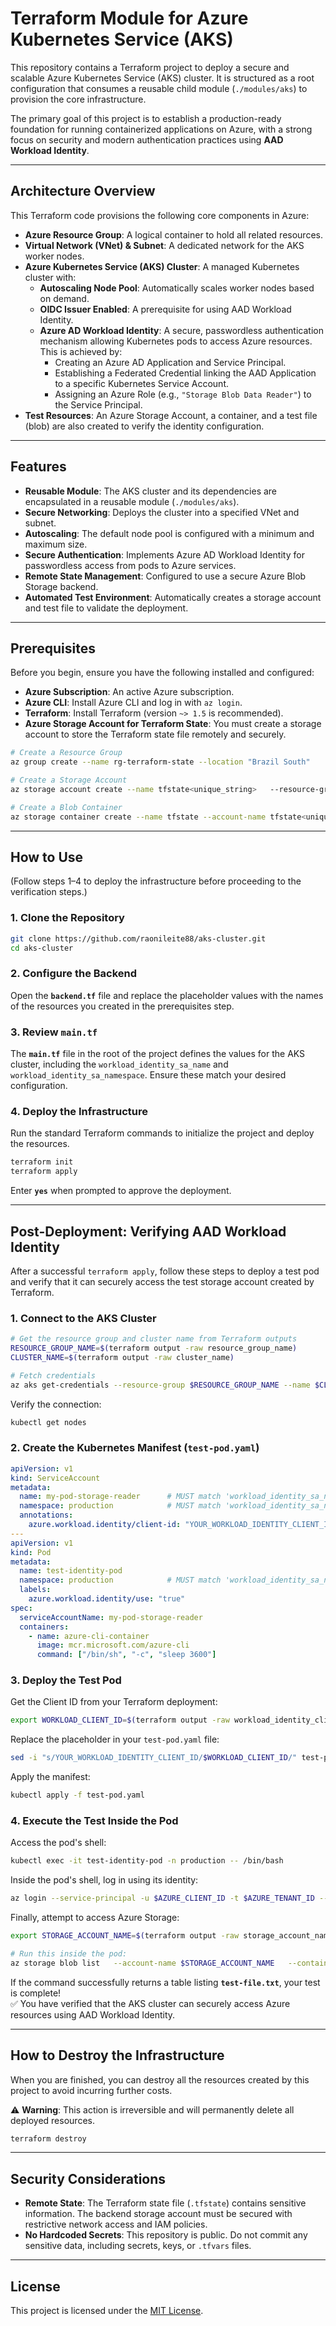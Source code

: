 # Terraform Module for Azure Kubernetes Service (AKS)

This repository contains a Terraform project to deploy a secure and scalable Azure Kubernetes Service (AKS) cluster. It is structured as a root configuration that consumes a reusable child module (`./modules/aks`) to provision the core infrastructure.

The primary goal of this project is to establish a production-ready foundation for running containerized applications on Azure, with a strong focus on security and modern authentication practices using **AAD Workload Identity**.

---

## Architecture Overview

This Terraform code provisions the following core components in Azure:

- **Azure Resource Group**: A logical container to hold all related resources.
- **Virtual Network (VNet) & Subnet**: A dedicated network for the AKS worker nodes.
- **Azure Kubernetes Service (AKS) Cluster**: A managed Kubernetes cluster with:
  - **Autoscaling Node Pool**: Automatically scales worker nodes based on demand.
  - **OIDC Issuer Enabled**: A prerequisite for using AAD Workload Identity.
  - **Azure AD Workload Identity**: A secure, passwordless authentication mechanism allowing Kubernetes pods to access Azure resources. This is achieved by:
    - Creating an Azure AD Application and Service Principal.
    - Establishing a Federated Credential linking the AAD Application to a specific Kubernetes Service Account.
    - Assigning an Azure Role (e.g., `"Storage Blob Data Reader"`) to the Service Principal.
- **Test Resources**: An Azure Storage Account, a container, and a test file (blob) are also created to verify the identity configuration.

---

## Features

- **Reusable Module**: The AKS cluster and its dependencies are encapsulated in a reusable module (`./modules/aks`).
- **Secure Networking**: Deploys the cluster into a specified VNet and subnet.
- **Autoscaling**: The default node pool is configured with a minimum and maximum size.
- **Secure Authentication**: Implements Azure AD Workload Identity for passwordless access from pods to Azure services.
- **Remote State Management**: Configured to use a secure Azure Blob Storage backend.
- **Automated Test Environment**: Automatically creates a storage account and test file to validate the deployment.

---

## Prerequisites

Before you begin, ensure you have the following installed and configured:

- **Azure Subscription**: An active Azure subscription.
- **Azure CLI**: Install Azure CLI and log in with `az login`.
- **Terraform**: Install Terraform (version `~> 1.5` is recommended).
- **Azure Storage Account for Terraform State**: You must create a storage account to store the Terraform state file remotely and securely.

```bash
# Create a Resource Group
az group create --name rg-terraform-state --location "Brazil South"

# Create a Storage Account
az storage account create --name tfstate<unique_string>   --resource-group rg-terraform-state   --sku Standard_LRS   --encryption-services blob

# Create a Blob Container
az storage container create --name tfstate --account-name tfstate<unique_string>
```

---

## How to Use

(Follow steps 1–4 to deploy the infrastructure before proceeding to the verification steps.)

### 1. Clone the Repository

```bash
git clone https://github.com/raonileite88/aks-cluster.git
cd aks-cluster
```

### 2. Configure the Backend

Open the **`backend.tf`** file and replace the placeholder values with the names of the resources you created in the prerequisites step.

### 3. Review `main.tf`

The **`main.tf`** file in the root of the project defines the values for the AKS cluster, including the `workload_identity_sa_name` and `workload_identity_sa_namespace`. Ensure these match your desired configuration.

### 4. Deploy the Infrastructure

Run the standard Terraform commands to initialize the project and deploy the resources.

```bash
terraform init
terraform apply
```

Enter **`yes`** when prompted to approve the deployment.

---

## Post-Deployment: Verifying AAD Workload Identity

After a successful `terraform apply`, follow these steps to deploy a test pod and verify that it can securely access the test storage account created by Terraform.

### 1. Connect to the AKS Cluster

```bash
# Get the resource group and cluster name from Terraform outputs
RESOURCE_GROUP_NAME=$(terraform output -raw resource_group_name)
CLUSTER_NAME=$(terraform output -raw cluster_name)

# Fetch credentials
az aks get-credentials --resource-group $RESOURCE_GROUP_NAME --name $CLUSTER_NAME --overwrite-existing
```

Verify the connection:

```bash
kubectl get nodes
```

### 2. Create the Kubernetes Manifest (`test-pod.yaml`)

```yaml
apiVersion: v1
kind: ServiceAccount
metadata:
  name: my-pod-storage-reader      # MUST match 'workload_identity_sa_name' in main.tf
  namespace: production            # MUST match 'workload_identity_sa_namespace' in main.tf
  annotations:
    azure.workload.identity/client-id: "YOUR_WORKLOAD_IDENTITY_CLIENT_ID" # Placeholder
---
apiVersion: v1
kind: Pod
metadata:
  name: test-identity-pod
  namespace: production            # MUST match 'workload_identity_sa_namespace' in main.tf
  labels:
    azure.workload.identity/use: "true"
spec:
  serviceAccountName: my-pod-storage-reader
  containers:
    - name: azure-cli-container
      image: mcr.microsoft.com/azure-cli
      command: ["/bin/sh", "-c", "sleep 3600"]
```

### 3. Deploy the Test Pod

Get the Client ID from your Terraform deployment:

```bash
export WORKLOAD_CLIENT_ID=$(terraform output -raw workload_identity_client_id)
```

Replace the placeholder in your `test-pod.yaml` file:

```bash
sed -i "s/YOUR_WORKLOAD_IDENTITY_CLIENT_ID/$WORKLOAD_CLIENT_ID/" test-pod.yaml
```

Apply the manifest:

```bash
kubectl apply -f test-pod.yaml
```

### 4. Execute the Test Inside the Pod

Access the pod's shell:

```bash
kubectl exec -it test-identity-pod -n production -- /bin/bash
```

Inside the pod's shell, log in using its identity:

```bash
az login --service-principal -u $AZURE_CLIENT_ID -t $AZURE_TENANT_ID --federated-token "$(cat $AZURE_FEDERATED_TOKEN_FILE)"
```

Finally, attempt to access Azure Storage:

```bash
export STORAGE_ACCOUNT_NAME=$(terraform output -raw storage_account_name_for_demo)

# Run this inside the pod:
az storage blob list   --account-name $STORAGE_ACCOUNT_NAME   --container-name "demo-data"   --auth-mode login   --output table
```

If the command successfully returns a table listing **`test-file.txt`**, your test is complete!  
✅ You have verified that the AKS cluster can securely access Azure resources using AAD Workload Identity.

---

## How to Destroy the Infrastructure

When you are finished, you can destroy all the resources created by this project to avoid incurring further costs.

⚠️ **Warning**: This action is irreversible and will permanently delete all deployed resources.

```bash
terraform destroy
```

---

## Security Considerations

- **Remote State**: The Terraform state file (`.tfstate`) contains sensitive information. The backend storage account must be secured with restrictive network access and IAM policies.
- **No Hardcoded Secrets**: This repository is public. Do not commit any sensitive data, including secrets, keys, or `.tfvars` files.

---

## License

This project is licensed under the [MIT License](LICENSE).
